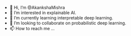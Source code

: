 - 👋 Hi, I’m @AkankshaMishra
- 👀 I’m interested in explainable AI.
- 🌱 I’m currently learning interpretable deep learning.
- 💞️ I’m looking to collaborate on probabilistic deep learning.
- 📫 How to reach me ...

<!---
AkankshaMishra/AkankshaMishra is a ✨ special ✨ repository because its `README.md` (this file) appears on your GitHub profile.
You can click the Preview link to take a look at your changes.
--->
